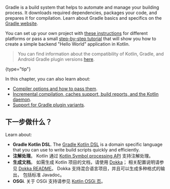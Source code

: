 [//]: # (title: Gradle)

Gradle is a build system that helps to automate and manage your building process. It downloads required dependencies,
packages your code, and prepares it for compilation. Learn about Gradle basics and specifics 
on the [Gradle website](https://docs.gradle.org/current/userguide/getting_started.html).

You can set up your own project with [these instructions](gradle-configure-project.md) for different platforms 
or pass a small [step-by-step tutorial](get-started-with-jvm-gradle-project.md) that will show you how to create a simple backend 
"Hello World" application in Kotlin.

> You can find information about the compatibility of Kotlin, Gradle, and Android Gradle plugin versions [here](gradle-configure-project.md#apply-the-plugin).
> 
{type="tip"}

In this chapter, you can also learn about:
* [Compiler options and how to pass them](gradle-compiler-options.md).
* [Incremental compilation, caches support, build reports, and the Kotlin daemon](gradle-compilation-and-caches.md).
* [Support for Gradle plugin variants](gradle-plugin-variants.md).

## 下一步做什么？

Learn about:
* **Gradle Kotlin DSL**. The [Gradle Kotlin DSL](https://docs.gradle.org/current/userguide/kotlin_dsl.html) is a domain specific language 
  that you can use to write build scripts quickly and efficiently.
* **注解处理**。 Kotlin 通过 [Kotlin Symbol processing API](ksp-reference.md) 支持注解处理。
* **生成文档**。 如需生成 Kotlin 项目的文档，请使用 [Dokka](https://github.com/Kotlin/dokka)；
  相关配置说明请参见 [Dokka README](https://github.com/Kotlin/dokka/blob/master/README.md#using-the-maven-plugin)。
  Dokka 支持混合语言项目，并且可以生成多种格式的输出，
  包括标准 Javadoc。
* **OSGi**. 关于 OSGi 支持请参见 [Kotlin OSGi 页](kotlin-osgi.md)。
